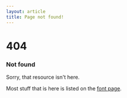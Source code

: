 ```yaml
---
layout: article
title: Page not found!
---
```


# 404

### Not found

Sorry, that resource isn't here.

Most stuff that is here is listed on the [font page](/).

